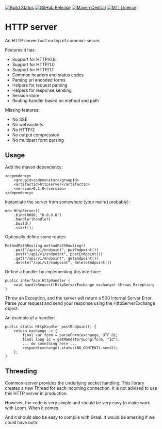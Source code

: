 [![Build Status](https://travis-ci.org/codemonstur/httpserver.svg?branch=master)](https://travis-ci.org/codemonstur/httpserver)
[![GitHub Release](https://img.shields.io/github/release/codemonstur/httpserver.svg)](https://github.com/codemonstur/httpserver/releases)
[![Maven Central](https://maven-badges.herokuapp.com/maven-central/com.github.codemonstur/httpserver/badge.svg)](http://mvnrepository.com/artifact/com.github.codemonstur/httpserver)
[![MIT Licence](https://badges.frapsoft.com/os/mit/mit.svg?v=103)](https://opensource.org/licenses/mit-license.php)

# HTTP server

An HTTP server built on top of common-server.

Features it has:
- Support for HTTP/0.9
- Support for HTTP/1.0
- Support for HTTP/1.1
- Common headers and status codes
- Parsing url encoded forms
- Helpers for request parsing
- Helpers for response sending
- Session store
- Routing handler based on method and path

Missing features:
- No SSE
- No websockets
- No HTTP/2
- No output compression
- No multipart form parsing

## Usage

Add the maven dependency:

    <dependency>
        <groupId>codemonstur</groupId>
        <artifactId>httpserver</artifactId>
        <version>0.1.0</version>
    </dependency>

Instantiate the server from somewhere (your main() probably):

    new HttpServer()
        .bind(8080, "0.0.0.0")
        .handler(handler)
        .build()
        .start();

Optionally define some routes:

    MethodPathRouting.methodPathRouting()
        .put("/api/v1/endpoint", putEndpoint())
        .post("/api/v1/endpoint", postEndpoint())
        .get("/api/v1/endpoint", getEndpoint())
        .delete("/api/v1/endpoint", deleteEndpoint())

Define a handler by implementing this interface:

    public interface HttpHandler {
        void handleRequest(HttpServerExchange exchange) throws Exception;
    }

Throw an Exception, and the server will return a 500 Internal Server Error.
Parse your request and send your response using the HttpServerExchange object.

An example of a handler:

    public static HttpHandler postEndpoint() {
        return exchange -> {
            final var form = parseForm(exchange, UTF_8);
            final long id = getMandatoryLong(form, "id");
            ... do something here ...
            respond(exchange).status(NO_CONTENT).send();
        };
    }

## Threading

Common-server provides the underlying socket handling.
This library creates a new Thread for each incoming connection.
It is not advised to use this HTTP server in production.

However, the code is very simple and should be very easy to make work with Loom.
When it comes.

And it should also be easy to compile with Graal.
It would be amazing if we could have both.

